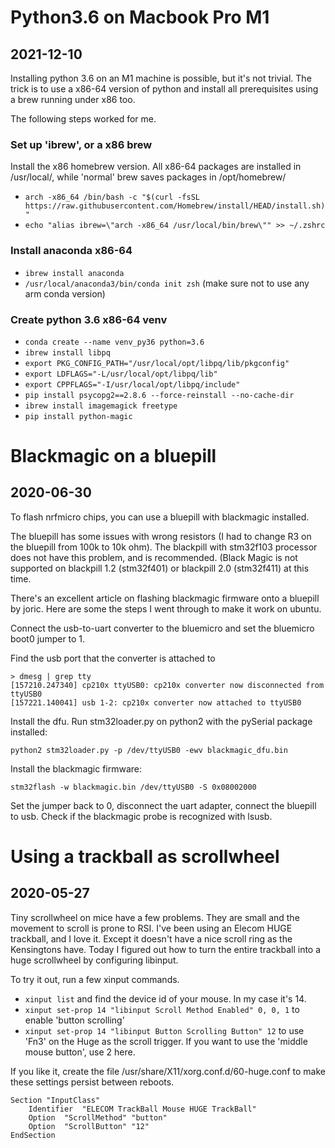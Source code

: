 # Python3.6 on Macbook Pro M1
## 2021-12-10

Installing python 3.6 on an M1 machine is possible, but it's not trivial. The trick is to use a x86-64 version of python and install all prerequisites using a brew running under x86 too.

The following steps worked for me.

### Set up 'ibrew', or a x86 brew

Install the x86 homebrew version. All x86-64 packages are installed in /usr/local/, while 'normal' brew saves packages in /opt/homebrew/
* `arch -x86_64 /bin/bash -c "$(curl -fsSL https://raw.githubusercontent.com/Homebrew/install/HEAD/install.sh)"`
* `echo "alias ibrew=\"arch -x86_64 /usr/local/bin/brew\"" >> ~/.zshrc`

### Install anaconda x86-64

* `ibrew install anaconda`
* `/usr/local/anaconda3/bin/conda init zsh` (make sure not to use any arm conda version)

### Create python 3.6 x86-64 venv

* `conda create --name venv_py36 python=3.6`
* `ibrew install libpq`
* `export PKG_CONFIG_PATH="/usr/local/opt/libpq/lib/pkgconfig"`
* `export LDFLAGS="-L/usr/local/opt/libpq/lib"`
* `export CPPFLAGS="-I/usr/local/opt/libpq/include"`
* `pip install psycopg2==2.8.6 --force-reinstall --no-cache-dir`
* `ibrew install imagemagick freetype`
* `pip install python-magic`

# Blackmagic on a bluepill
## 2020-06-30

To flash nrfmicro chips, you can use a bluepill with blackmagic installed.

The bluepill has some issues with wrong resistors (I had to change R3 on the bluepill from 100k to 10k ohm). The blackpill with stm32f103 processor does not have this problem, and is recommended. (Black Magic is not supported on blackpill 1.2 (stm32f401) or blackpill 2.0 (stm32f411) at this time.

There's an excellent article on flashing blackmagic firmware onto a bluepill by joric. Here are some the steps I went through to make it work on ubuntu.

Connect the usb-to-uart converter to the bluemicro and set the bluemicro boot0 jumper to 1.

Find the usb port that the converter is attached to

```
> dmesg | grep tty
[157210.247340] cp210x ttyUSB0: cp210x converter now disconnected from ttyUSB0
[157221.140041] usb 1-2: cp210x converter now attached to ttyUSB0
```

Install the dfu. Run stm32loader.py on python2 with the pySerial package installed:
```
python2 stm32loader.py -p /dev/ttyUSB0 -ewv blackmagic_dfu.bin
```
Install the blackmagic firmware:
```
stm32flash -w blackmagic.bin /dev/ttyUSB0 -S 0x08002000
```
Set the jumper back to 0, disconnect the uart adapter, connect the bluepill to usb.
Check if the blackmagic probe is recognized with lsusb.


# Using a trackball as scrollwheel
## 2020-05-27
Tiny scrollwheel on mice have a few problems. They are small and the movement to scroll is prone to RSI. I've been using an Elecom HUGE trackball, and I love it. Except it doesn't have a nice scroll ring as the Kensingtons have. Today I figured out how to turn the entire trackball into a huge scrollwheel by configuring libinput.

To try it out, run a few xinput commands.

* `xinput list` and find the device id of your mouse. In my case it's 14.
* `xinput set-prop 14 "libinput Scroll Method Enabled" 0, 0, 1` to enable 'button scrolling'
* `xinput set-prop 14 "libinput Button Scrolling Button" 12` to use 'Fn3' on the Huge as the scroll trigger. If you want to use the 'middle mouse button', use 2 here.

If you like it, create the file /usr/share/X11/xorg.conf.d/60-huge.conf to make these settings persist between reboots.

```
Section "InputClass"
    Identifier  "ELECOM TrackBall Mouse HUGE TrackBall"
    Option  "ScrollMethod" "button"
    Option  "ScrollButton" "12"
EndSection
```

